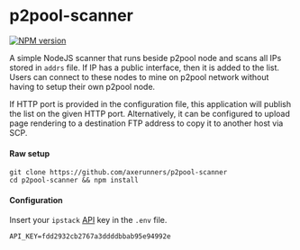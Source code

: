 p2pool-scanner
==============
[![NPM version](https://img.shields.io/npm/v/@axerunners/p2pool-scanner.svg)](https://npmjs.org/package/@axerunners/p2pool-scanner)

A simple NodeJS scanner that runs beside p2pool node and scans all IPs stored in `addrs` file. If IP has a public interface, then it is added to the list.  Users can connect to these nodes to mine on p2pool network without having to setup their own p2pool node.

If HTTP port is provided in the configuration file, this application will publish the list on the given HTTP port.  Alternatively, it can be configured to upload page rendering to a destination FTP address to copy it to another host via SCP.

#### Raw setup

```
git clone https://github.com/axerunners/p2pool-scanner
cd p2pool-scanner && npm install
```

#### Configuration

Insert your `ipstack` [API](https://ipstack.com) key in the `.env` file.
```
API_KEY=fdd2932cb2767a3ddddbbab95e94992e
```

